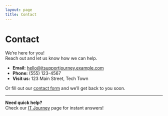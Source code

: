 ```yaml
---
layout: page
title: Contact
---
```


# Contact

We’re here for you!  
Reach out and let us know how we can help.

- **Email:** hello@itsupportjourney.example.com
- **Phone:** (555) 123-4567
- **Visit us:** 123 Main Street, Tech Town

Or fill out our [contact form](#) and we’ll get back to you soon.

---

**Need quick help?**  
Check our [IT Journey](it-journey/) page for instant answers!
